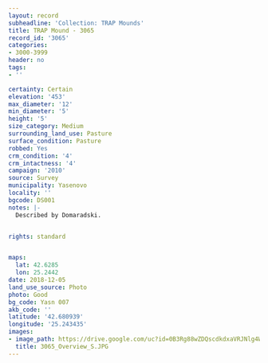```yaml
---
layout: record
subheadline: 'Collection: TRAP Mounds'
title: TRAP Mound - 3065
record_id: '3065'
categories:
- 3000-3999
header: no
tags:
- ''

certainty: Certain
elevation: '453'
max_diameter: '12'
min_diameter: '5'
height: '5'
size_category: Medium
surrounding_land_use: Pasture
surface_condition: Pasture
robbed: Yes
crm_condition: '4'
crm_intactness: '4'
campaign: '2010'
source: Survey
municipality: Yasenovo
locality: ''
bgcode: DS001
notes: |-
  Described by Domaradski.


rights: standard


maps:
  lat: 42.6285
  lon: 25.2442
date: 2018-12-05
land_use_source: Photo
photo: Good
bg_code: Yasn 007
akb_code: ''
latitude: '42.680939'
longitude: '25.243435'
images:
- image_path: https://drive.google.com/uc?id=0B3Rg88wZDQscdkdxaVRJNlg4WkE
  title: 3065_Overview_S.JPG
---
```

